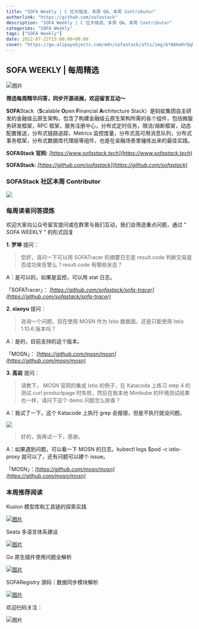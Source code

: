 ```yaml
---
title: "SOFA Weekly | C 位大咖说、本周 QA、本周 Contributor"
authorlink: "https://github.com/sofastack"
description: "SOFA Weekly | C 位大咖说、本周 QA、本周 Contributor"
categories: "SOFA Weekly"
tags: ["SOFA Weekly"]
date: 2022-07-22T15:00:00+08:00
cover: "https://gw.alipayobjects.com/mdn/sofastack/afts/img/A*NAHaRrQqGzAAAAAAAAAAAAAAARQnAQ"
---
```


## SOFA WEEKLY | 每周精选

![图片](https://p3-juejin.byteimg.com/tos-cn-i-k3u1fbpfcp/1e08fca65f7643c783d33f590bb41d5a~tplv-k3u1fbpfcp-zoom-1.image)

**筛选每周精华问答，同步开源进展，欢迎留言互动～**

**SOFA**Stack（**S**calable **O**pen **F**inancial **A**rchitecture Stack）是蚂蚁集团自主研发的金融级云原生架构，包含了构建金融级云原生架构所需的各个组件，包括微服务研发框架，RPC 框架，服务注册中心，分布式定时任务，限流/熔断框架，动态配置推送，分布式链路追踪，Metrics 监控度量，分布式高可用消息队列，分布式事务框架，分布式数据库代理层等组件，也是在金融场景里锤炼出来的最佳实践。

**SOFAStack 官网:** *[https://www.sofastack.tech](https://www.sofastack.tech)*

**SOFAStack:** *[https://github.com/sofastack](https://github.com/sofastack)*

### SOFAStack 社区本周 Contributor

![](https://gw.alipayobjects.com/mdn/rms_1c90e8/afts/img/A*sV8eSbVe9L0AAAAAAAAAAAAAARQnAQ)

### 每周读者问答提炼

欢迎大家向公众号留言提问或在群里与我们互动，我们会筛选重点问题，通过 " SOFA WEEKLY " 的形式回复

**1. 罗坤** 提问：

> 您好，请问一下可以用 SOFATracer 的摘要日志是 result.code 判断交易是否成功来告警么？result.code 有哪些状态？

A：是可以的，如果是监控，可以用 stat 日志。

「SOFATracer」： *[https://github.com/sofastack/sofa-tracer](https://github.com/sofastack/sofa-tracer)*

**2. xiaoyu** 提问：

> 咨询一个问题，现在使用 MOSN 作为 Istio 数据面，还是只能使用 Istio 1.10.6 版本吗？

A：是的，目前支持的这个版本。

「MOSN」： *[https://github.com/mosn/mosn](https://github.com/mosn/mosn)*

**3. 高岩** 提问：

> 请教下， MOSN 官网的集成 Istio 的例子，在 Katacoda 上练习 step 4 的测试 curl productpage 时失败，然后在我本地 Minikube 的环境测试结果也一样，请问下这个 demo 问题怎么排查？

A：我试了一下，这个 Katacode 上执行 grep 会报错，但是不执行就没问题。

![](https://gw.alipayobjects.com/mdn/rms_1c90e8/afts/img/A*y2abQ6qNObwAAAAAAAAAAAAAARQnAQ)

> 好的，我再试一下，感谢。

A：如果遇到问题，可以看一下 MOSN 的日志。kubectl logs $pod -c istio-proxy 就可以了，还有问题可以建个 issue。

「MOSN」：*[https://github.com/mosn/mosn](https://github.com/mosn/mosn)*

### 本周推荐阅读

Kusion 模型库和工具链的探索实践

[![图片](https://p3-juejin.byteimg.com/tos-cn-i-k3u1fbpfcp/674e94b22a0946e48dab4440139d158b~tplv-k3u1fbpfcp-zoom-1.image)](http://mp.weixin.qq.com/s?__biz=MzUzMzU5Mjc1Nw==&mid=2247512283&idx=1&sn=b1a6218e9c396749846baaa9b6b38a2d&chksm=faa35f01cdd4d6177f00938c93b0c652533da148e5ecb888280205525f0e89e4636d010b64ee&scene=21)

Seata 多语言体系建设

[![图片](https://p3-juejin.byteimg.com/tos-cn-i-k3u1fbpfcp/9119684d757b400c8b7ad63bd6a8297f~tplv-k3u1fbpfcp-zoom-1.image)](http://mp.weixin.qq.com/s?__biz=MzUzMzU5Mjc1Nw==&mid=2247512283&idx=2&sn=179ef79e922a7c7475d5db288c9af96d&chksm=faa35f01cdd4d617ec9a818bdbe65b3581fa91e2f4b6162551bbacb93c11c0aef211bae8195e&scene=21)

Go 原生插件使用问题全解析

[![图片](https://p3-juejin.byteimg.com/tos-cn-i-k3u1fbpfcp/6c955174e5944bccabab97ad54b1cfa2~tplv-k3u1fbpfcp-zoom-1.image)](http://mp.weixin.qq.com/s?__biz=MzUzMzU5Mjc1Nw==&mid=2247512138&idx=1&sn=851abb8d07d47f703e33978c9c125c59&chksm=faa35f90cdd4d6869c6cd4934c042484dbe1063c3fb85462d2f33e936b96240ae33d02d18c3a&scene=21)

SOFARegistry 源码｜数据同步模块解析

[![图片](https://p3-juejin.byteimg.com/tos-cn-i-k3u1fbpfcp/88c5bcaa68ff4776a0ac8146547a941f~tplv-k3u1fbpfcp-zoom-1.image)](http://mp.weixin.qq.com/s?__biz=MzUzMzU5Mjc1Nw==&mid=2247511796&idx=1&sn=14045ed1b3e634061e719ef434816abf&chksm=faa3412ecdd4c83808c5945af56558fe157395b21bc0d56665e102edb92316c6f245f94d306c&scene=21)

欢迎扫码关注：

![图片](https://p3-juejin.byteimg.com/tos-cn-i-k3u1fbpfcp/6a0921ab22974961883f9499c9b6eac2~tplv-k3u1fbpfcp-zoom-1.image)
